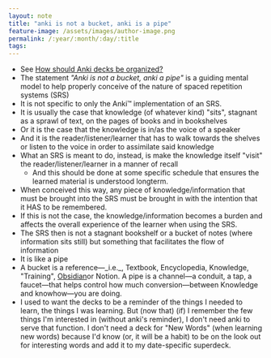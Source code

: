 ```yaml
---
layout: note
title: "anki is not a bucket, anki is a pipe"
feature-image: /assets/images/author-image.png
permalink: /:year/:month/:day/:title
tags:
---
```


<ul>
	<li>See <a href="/2021/12/20/how-should-anki-decks-be-organized">How should Anki decks be organized?</a></li>
	<li>The statement <i>"Anki is not a bucket, anki a pipe"</i> is a guiding mental model to help properly conceive of the nature of spaced repetition systems (SRS)</li>
	<li>It is not specific to only the Anki™ implementation of an SRS.</li>
	<li>It is usually the case that knowledge (of whatever kind) "sits", stagnant as a sprawl of text, on the pages of books and in bookshelves</i>
	<li>Or it is the case that the knowledge is in/as the voice of a speaker</li>
	<li>And it is the reader/listener/learner that has to walk towards the shelves or listen to the voice in order to assimilate said knowledge</li>
	<li>What an SRS is meant to do, instead, is make the knowledge itself "visit" the reader/listener/learner in a manner of recall</li>
		<ul style="margin-top:0; margin-bottom:0;">
			<li>And this should be done at some specific schedule that ensures the learned material is understood longterm.</li>
		</ul>
	<li>When conceived this way, any piece of knowledge/information that must be brought into the SRS must be brought in with the intention that it HAS to be remembered.</li>
	<li>If this is not the case, the knowledge/information becomes a burden and affects the overall experience of the learner when using the SRS.</li>
	<li>The SRS then is not a stagnant bookshelf or a bucket of notes (where information sits still) but something that facilitates the flow of information</li>
	<li>It is like a pipe</li>
	<li>A bucket is a reference—_i.e._, Textbook, Encyclopedia, Knowledge, "Training", <a href="">Obsidian</a>or Notion. A pipe is a channel—a conduit, a tap, a faucet—that helps control how much conversion—between Knowledge and knowhow—you are doing.</li>
	<li>I used to want the decks to be a reminder of the things I needed to learn, the things I was learning. But (now that) (if) I remember the few things I'm interested in (without anki's reminder), I don't need anki to serve that function. I don't need a deck for "New Words" (when learning new words) because I'd know (or, it will be a habit) to be on the look out for interesting words and add it to my date-specific superdeck.</li>
</ul>
